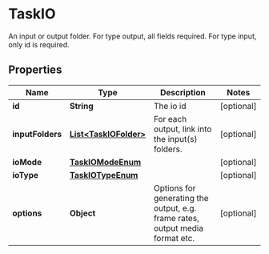 

# TaskIO

An input or output folder.  For type output, all fields required. For type input, only id is required.
## Properties

Name | Type | Description | Notes
------------ | ------------- | ------------- | -------------
**id** | **String** | The io id |  [optional]
**inputFolders** | [**List&lt;TaskIOFolder&gt;**](TaskIOFolder.md) | For each output, link into the input(s) folders. |  [optional]
**ioMode** | [**TaskIOModeEnum**](TaskIOModeEnum.md) |  |  [optional]
**ioType** | [**TaskIOTypeEnum**](TaskIOTypeEnum.md) |  |  [optional]
**options** | **Object** | Options for generating the output, e.g. frame rates, output media format etc. |  [optional]



